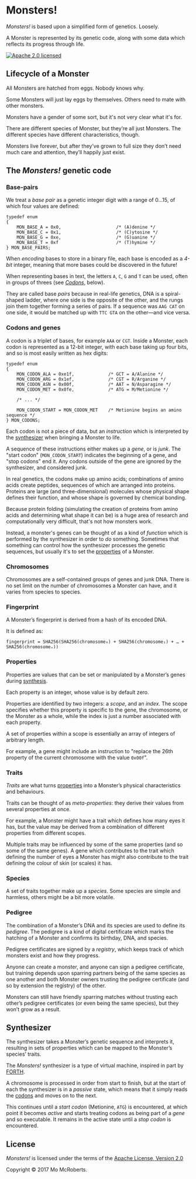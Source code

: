 # Monsters!

_Monsters!_ is based upon a simplified form of genetics. Loosely.

A Monster is represented by its genetic code, along with some data which reflects its progress through life.

[![Apache 2.0 licensed][license]](#license)

## Lifecycle of a Monster

All Monsters are hatched from eggs. Nobody knows why.

Some Monsters will just lay eggs by themselves. Others need to mate with other monsters.

Monsters have a gender of some sort, but it's not very clear what it's for.

There are different species of Monster, but they’re all just Monsters. The different species have different characteristics, though.

Monsters live forever, but after they’ve grown to full size they don’t need much care and attention, they’ll happily just exist.

## The _Monsters!_ genetic code

### Base-pairs

We treat a _base pair_ as a genetic integer digit with a range of 0…15, of which four values are defined:

```
typedef enum
{
	MON_BASE_A = 0x0,                     /* (A)denine */
	MON_BASE_C = 0x1,                     /* (C)ytosine */
	MON_BASE_G = 0xe,                     /* (G)uanine */
	MON_BASE_T = 0xf                      /* (T)hymine */
} MON_BASE_PAIRS;
```

When _encoding_ bases to store in a binary file, each base is encoded as a *4-bit* integer, meaning that more bases could be discovered in the future!

When representing bases in text, the letters `A`, `C`, `G` and `T` can be used, often in groups of threes (see _[Codons](#codons-and-genes)_, below).

They are called base _pairs_ because in real-life genetics, DNA is a spiral-shaped ladder, where one side is the opposite of the other, and the rungs join them together forming a series of pairs. If a sequence was `AAG CAT` on one side, it would be matched up with `TTC GTA` on the other—and vice versa.

### Codons and genes

A codon is a triplet of bases, for example `AAA` or `CGT`. Inside a Monster, each codon is represented as a 12-bit integer, with each base taking up four bits, and so is most easily written as hex digits:

```
typedef enum
{
	MON_CODON_ALA = 0xe1f,             /* GCT = A/Alanine */
	MON_CODON_ARG = 0x1ef,             /* CGT = R/Arganine */
	MON_CODON_ASN = 0x00f,             /* AAT = N/Asparagine */
	MON_CODON_MET = 0x0fe,             /* ATG = M/Metionine */

	/* ... */

	MON_CODON_START = MON_CODON_MET    /* Metionine begins an amino sequence */
} MON_CODONS;
```

Each codon is not a piece of data, but an _instruction_ which is interpreted by the [synthesizer](#synthesizer) when bringing a Monster to life.

A sequence of these instructions either makes up a _gene_, or is _junk_. The "start codon" (`MON_CODON_START`) indicates the beginning of a gene, and "stop codons" end it. Any codons outside of the gene are ignored by the synthesizer, and considered junk.

In real genetics, the codons make up amino acids; combinations of amino acids create peptides, sequences of which are arranged into proteins. Proteins are large (and three-dimensional) molecules whose physical shape defines their function, and whose shape is governed by chemical bonding. 

Because protein folding (simulating the creation of proteins from amino acids and determining what shape it can be) is a huge area of research and  computationally very difficult, that's not how monsters work.

Instead, a monster's genes can be thought of as a kind of _function_ which is performed by the synthesizer in order to _do_ something. Sometimes that something can control how the synthesizer processes the genetic sequences, but usually it's to set the [properties](#properties) of a Monster.

### Chromosomes

Chromosomes are a self-contained groups of genes and junk DNA. There is no set limit on the number of chromosomes a Monster can have, and it varies from species to species.

### Fingerprint

A Monster’s fingerprint is derived from a hash of its encoded DNA.

It is defined as:

```
fingerprint = SHA256(SHA256(chromosome₀) + SHA256(chromosome₁) + … + SHA256(chromosomeₓ))
```

### Properties

Properties are values that can be set or manipulated by a Monster’s genes during [synthesis](#synthesizer).

Each property is an integer, whose value is by default zero.

Properties are identified by two integers: a _scope_, and an _index_. The scope specifies whether this property is specific to the gene, the chromosome, or the Monster as a whole, while the index is just a number associated with each property.

A set of properties within a scope is essentially an array of integers of arbitrary length.

For example, a gene might include an instruction to "replace the 26th property of the current chromosome with the value `0x00f`".

### Traits

_Traits_ are what turns [properties](#properties) into a Monster’s physical characteristics and behaviours.

Traits can be thought of as _meta-properties_: they derive their values from several properties at once.

For example, a Monster might have a trait which defines how many eyes it has, but the value may be derived from a combination of different properties from different scopes.

Multiple traits may be influenced by some of the same properties (and so some of the same genes). A gene which contributes to the trait which defining the number of eyes a Monster has might also contribute to the trait defining the colour of skin (or scales) it has.

### Species

A set of traits together make up a _species_. Some species are simple and harmless, others might be a bit more volatile.

### Pedigree

The combination of a Monster’s DNA and its species are used to define its _pedigree_. The pedigree is a kind of digital certificate which marks the hatching of a Monster and confirms its birthday, DNA, and species.

Pedigree certificates are signed by a _registry_, which keeps track of which monsters exist and how they progress.

Anyone can create a monster, and anyone can sign a pedigree certificate, but training depends upon sparring partners being of the same species as one another and both Monster owners trusting the pedigree certificate (and so by extension the registry) of the other.

Monsters can still have friendly sparring matches without trusting each other’s pedigree certificates (or even being the same species), but they won’t grow as a result.

## Synthesizer

The synthesizer takes a Monster’s genetic sequence and interprets it, resulting in sets of properties which can be mapped to the Monster’s species’ traits.

The _Monsters!_ synthesizer is a type of virtual machine, inspired in part by [FORTH](https://en.wikipedia.org/wiki/Forth_(programming_language)).

A chromosome is processed in order from start to finish, but at the start of each the synthesizer is in a _passive_ state, which means that it simply reads the [codons](#codons-and-genes) and moves on to the next.

This continues until a _start codon_ (Metionine, `ATG`) is encountered, at which point it becomes _active_ and starts treating codons as being part of a _gene_ and so executable. It remains in the active state until a _stop codon_ is encountered.

## License

_Monsters!_ is licensed under the terms of the [Apache License, Version 2.0](http://www.apache.org/licenses/LICENSE-2.0)

Copyright © 2017 Mo McRoberts.


[license]: https://img.shields.io/badge/license-Apache%202.0-blue.svg

